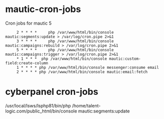 # mautic-cron-jobs
Cron jobs for mautic 5

         2 * * * *     php /var/www/html/bin/console mautic:segments:update > /var/log/cron.pipe 2>&1
         3 * * * *     php /var/www/html/bin/console mautic:campaigns:rebuild > /var/log/cron.pipe 2>&1
         5 * * * *     php /var/www/html/bin/console mautic:campaigns:trigger > /var/log/cron.pipe 2>&1
         * 1 * * *  php /var/www/html/bin/console mautic:custom-field:create-column
         1 * * * * php /var/www/html/bin/console messenger:consume email
         2 * * * * php /var/www/html/bin/console mautic:email:fetch

# cyberpanel cron-jobs

/usr/local/lsws/lsphp81/bin/php /home/talent-logic.com/public_html/bin/console mautic:segments:update 
